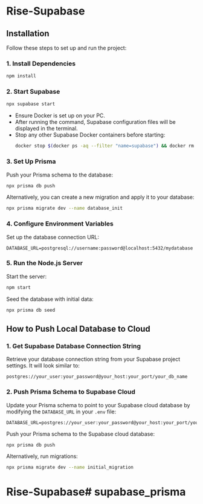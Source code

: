 # Rise-Supabase

## Installation

Follow these steps to set up and run the project:


### 1. Install Dependencies
```bash
npm install
```

### 2. Start Supabase
```bash
npx supabase start
```
- Ensure Docker is set up on your PC.
- After running the command, Supabase configuration files will be displayed in the terminal.
- Stop any other Supabase Docker containers before starting:
    ```bash
    docker stop $(docker ps -aq --filter "name=supabase") && docker rm $(docker ps -aq --filter "name=supabase")
    ```

### 3. Set Up Prisma
Push your Prisma schema to the database:
```bash
npx prisma db push
```
Alternatively, you can create a new migration and apply it to your database:
```bash
npx prisma migrate dev --name database_init
```

### 4. Configure Environment Variables
Set up the database connection URL:
```plaintext
DATABASE_URL=postgresql://username:password@localhost:5432/mydatabase
```

### 5. Run the Node.js Server
Start the server:
```bash
npm start
```
Seed the database with initial data:
```bash
npx prisma db seed
```

## How to Push Local Database to Cloud

### 1. Get Supabase Database Connection String
Retrieve your database connection string from your Supabase project settings. It will look similar to:
```plaintext
postgres://your_user:your_password@your_host:your_port/your_db_name
```

### 2. Push Prisma Schema to Supabase Cloud
Update your Prisma schema to point to your Supabase cloud database by modifying the `DATABASE_URL` in your `.env` file:
```plaintext
DATABASE_URL=postgres://your_user:your_password@your_host:your_port/your_db_name
```
Push your Prisma schema to the Supabase cloud database:
```bash
npx prisma db push
```
Alternatively, run migrations:
```bash
npx prisma migrate dev --name initial_migration
```

# Rise-Supabase# supabase_prisma
